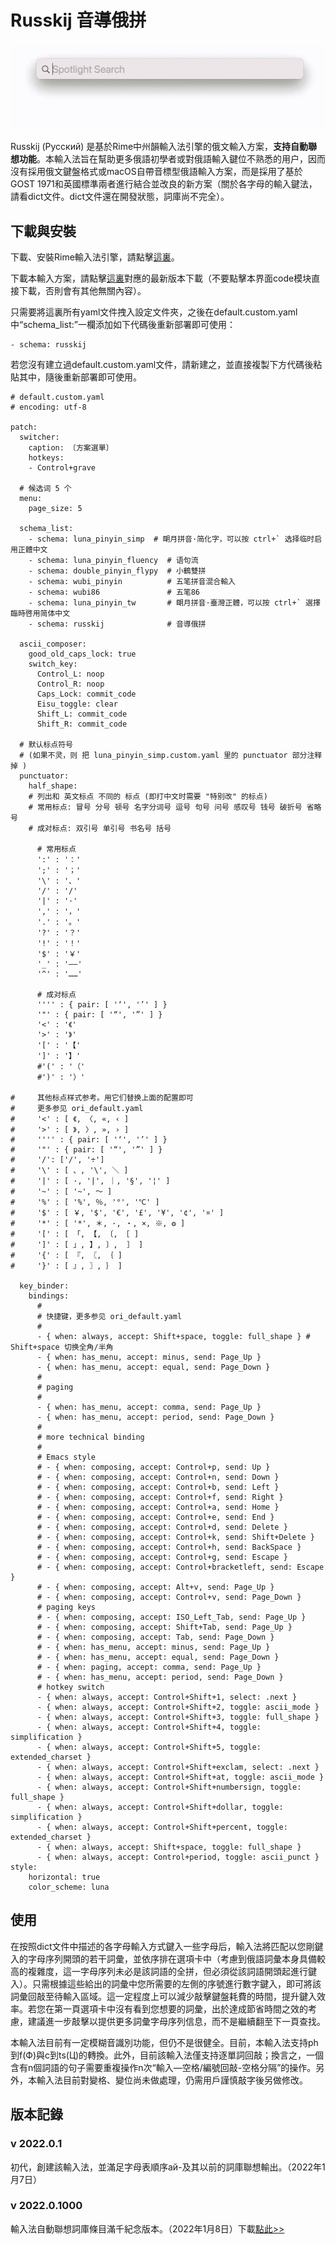 # Russkij 音導俄拼
![Image](https://github.com/K-PK66/Images/blob/main/Screen%20Recording%202022-01-07%20at%2022.11.58.gif)

Russkij (Русский) 是基於Rime中州韻輸入法引擎的俄文輸入方案，**支持自動聯想功能**。本輸入法旨在幫助更多俄語初學者或對俄語輸入鍵位不熟悉的用户，因而沒有採用俄文鍵盤格式或macOS自帶音標型俄語輸入方案，而是採用了基於GOST 1971和英國標準兩者進行結合並改良的新方案（關於各字母的輸入鍵法，請看dict文件。dict文件還在開發狀態，詞庫尚不完全）。

## 下載與安裝
下載、安裝Rime輸入法引擎，請點擊[這裏](rime.im)。

下載本輸入方案，請點擊[這裏](https://github.com/K-PK66/Rime-Russkij/releases)對應的最新版本下載（不要點擊本界面code模块直接下載，否則會有其他無關內容）。

只需要將這裏所有yaml文件拽入設定文件夾，之後在default.custom.yaml中“schema_list:”一欄添加如下代碼後重新部署即可使用：

```
- schema: russkij
```

若您沒有建立過default.custom.yaml文件，請新建之，並直接複製下方代碼後粘貼其中，隨後重新部署即可使用。

```
# default.custom.yaml
# encoding: utf-8

patch:
  switcher:
    caption: 〔方案選單〕
    hotkeys:
    - Control+grave

  # 候选词 5 个
  menu:
    page_size: 5

  schema_list:
    - schema: luna_pinyin_simp	# 朙月拼音·简化字，可以按 ctrl+` 选择临时启用正體中文
    - schema: luna_pinyin_fluency  # 语句流
    - schema: double_pinyin_flypy  # 小鶴雙拼
    - schema: wubi_pinyin          # 五笔拼音混合輸入
    - schema: wubi86               # 五笔86
    - schema: luna_pinyin_tw       # 朙月拼音·臺灣正體，可以按 ctrl+` 選擇臨時啓用简体中文
    - schema: russkij              # 音導俄拼

  ascii_composer:
    good_old_caps_lock: true
    switch_key:
      Control_L: noop
      Control_R: noop
      Caps_Lock: commit_code
      Eisu_toggle: clear
      Shift_L: commit_code
      Shift_R: commit_code

  # 默认标点符号
  # (如果不灵，则 把 luna_pinyin_simp.custom.yaml 里的 punctuator 部分注释掉 )
  punctuator:
    half_shape:
    # 列出和 英文标点 不同的 标点 (即打中文时需要 "特别改" 的标点)
    # 常用标点: 冒号 分号 顿号 名字分词号 逗号 句号 问号 感叹号 钱号 破折号 省略号
    # 成对标点: 双引号 单引号 书名号 括号

      # 常用标点
      ':' : '：'
      ';' : '；'
      '\' : '、'
      '/' : '/'
      '|' : '·'
      ',' : '，'
      '.' : '。'
      '?' : '？'
      '!' : '！'
      '$' : '￥'
      '_' : '——'
      '^' : '……'

      # 成对标点
      '''' : { pair: [ '‘', '’' ] }
      '"' : { pair: [ '“', '”' ] }
      '<' : '《'
      '>' : '》'
      '[' : '【'
      ']' : '】'
      #'(' : '（'
      #')' : '）'

#     其他标点样式参考。用它们替换上面的配置即可
#     更多参见 ori_default.yaml
#     '<' : [ 《, 〈, «, ‹ ]
#     '>' : [ 》, 〉, », › ]
#     '''' : { pair: [ '‘', '’' ] }
#     '"' : { pair: [ '“', '”' ] }
#     '/': ['/', '÷']
#     '\' : [ 、, '\', ＼ ]
#     '|' : [ ·, '|', ｜, '§', '¦' ]
#     '~' : [ '~', ～ ]
#     '%' : [ '%', ％, '°', '℃' ]
#     '$' : [ ￥, '$', '€', '£', '¥', '¢', '¤' ]
#     '*' : [ '*', ＊, ·, ・, ×, ※, ❂ ]
#     '[' : [ 「, 【, 〔, ［ ]
#     ']' : [ 」, 】, 〕,  ］ ]
#     '{' : [ 『, 〖, ｛ ]
#     '}' : [ 』, 〗, ｝ ]

  key_binder:
    bindings:
      #
      # 快捷键，更多参见 ori_default.yaml
      #
      - { when: always, accept: Shift+space, toggle: full_shape } # Shift+space 切换全角/半角
      - { when: has_menu, accept: minus, send: Page_Up }
      - { when: has_menu, accept: equal, send: Page_Down }
      #
      # paging
      #
      - { when: has_menu, accept: comma, send: Page_Up }
      - { when: has_menu, accept: period, send: Page_Down }
      #
      # more technical binding
      #
      # Emacs style
      # - { when: composing, accept: Control+p, send: Up }
      # - { when: composing, accept: Control+n, send: Down }
      # - { when: composing, accept: Control+b, send: Left }
      # - { when: composing, accept: Control+f, send: Right }
      # - { when: composing, accept: Control+a, send: Home }
      # - { when: composing, accept: Control+e, send: End }
      # - { when: composing, accept: Control+d, send: Delete }
      # - { when: composing, accept: Control+k, send: Shift+Delete }
      # - { when: composing, accept: Control+h, send: BackSpace }
      # - { when: composing, accept: Control+g, send: Escape }
      # - { when: composing, accept: Control+bracketleft, send: Escape }
      # - { when: composing, accept: Alt+v, send: Page_Up }
      # - { when: composing, accept: Control+v, send: Page_Down }
      # paging keys
      # - { when: composing, accept: ISO_Left_Tab, send: Page_Up }
      # - { when: composing, accept: Shift+Tab, send: Page_Up }
      # - { when: composing, accept: Tab, send: Page_Down }
      # - { when: has_menu, accept: minus, send: Page_Up }
      # - { when: has_menu, accept: equal, send: Page_Down }
      # - { when: paging, accept: comma, send: Page_Up }
      # - { when: has_menu, accept: period, send: Page_Down }
      # hotkey switch
      - { when: always, accept: Control+Shift+1, select: .next }
      - { when: always, accept: Control+Shift+2, toggle: ascii_mode }
      - { when: always, accept: Control+Shift+3, toggle: full_shape }
      - { when: always, accept: Control+Shift+4, toggle: simplification }
      - { when: always, accept: Control+Shift+5, toggle: extended_charset }
      - { when: always, accept: Control+Shift+exclam, select: .next }
      - { when: always, accept: Control+Shift+at, toggle: ascii_mode }
      - { when: always, accept: Control+Shift+numbersign, toggle: full_shape }
      - { when: always, accept: Control+Shift+dollar, toggle: simplification }
      - { when: always, accept: Control+Shift+percent, toggle: extended_charset }
      - { when: always, accept: Shift+space, toggle: full_shape }
      - { when: always, accept: Control+period, toggle: ascii_punct }
style:
    horizontal: true
    color_scheme: luna

```
## 使用
在按照dict文件中描述的各字母輸入方式鍵入一些字母后，輸入法將匹配以您剛鍵入的字母序列開頭的若干詞彙，並依序排在選項卡中（考慮到俄語詞彙本身具備較高的複雜度，這一字母序列未必是該詞語的全拼，但必須從該詞語開頭起進行鍵入）。只需根據這些給出的詞彙中您所需要的左側的序號進行數字鍵入，即可將該詞彙回敲至待輸入區域。這一定程度上可以減少敲擊鍵盤耗費的時間，提升鍵入效率。若您在第一頁選項卡中沒有看到您想要的詞彙，出於達成節省時間之效的考慮，建議進一步敲擊以提供更多詞彙字母序列信息，而不是繼續翻至下一頁查找。

本輸入法目前有一定模糊音識別功能，但仍不是很健全。目前，本輸入法支持ph到f(Ф)與c到ts(Ц)的轉換。此外，目前該輸入法僅支持逐單詞回敲；換言之，一個含有n個詞語的句子需要重複操作n次“輸入—空格/編號回敲-空格分隔”的操作。另外，本輸入法目前對變格、變位尚未做處理，仍需用戶謹慎敲字後另做修改。

## 版本記錄
### v 2022.0.1
初代，創建該輸入法，並滿足字母表順序ай-及其以前的詞庫聯想輸出。（2022年1月7日）
### v 2022.0.1000
輸入法自動聯想詞庫條目滿千紀念版本。（2022年1月8日）下載[點此>>](https://github.com/K-PK66/Rime-Russkij/releases/tag/RusskijUpdate1000)
